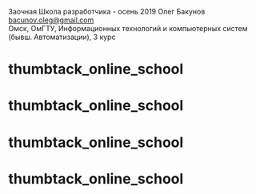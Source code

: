 Заочная Школа разработчика  - осень 2019
Олег Бакунов  
bacunov.oleg@gmail.com  
Омск, ОмГТУ, Информационных технологий и компьютерных систем (бывш. Автоматизации), 3 курс
# thumbtack_online_school
# thumbtack_online_school
# thumbtack_online_school
# thumbtack_online_school
